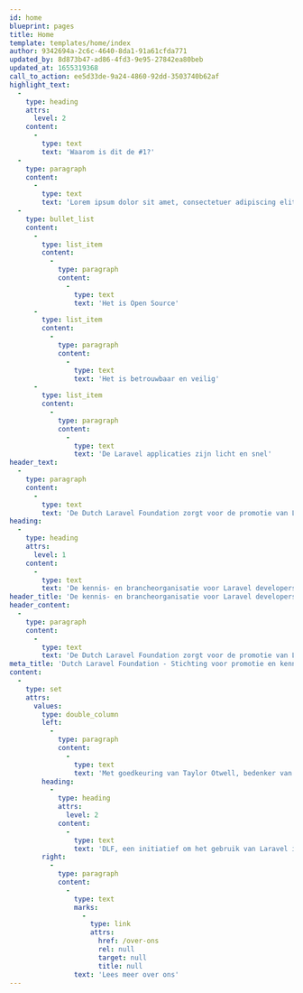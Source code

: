 ```yaml
---
id: home
blueprint: pages
title: Home
template: templates/home/index
author: 9342694a-2c6c-4640-8da1-91a61cfda771
updated_by: 8d873b47-ad86-4fd3-9e95-27842ea80beb
updated_at: 1655319368
call_to_action: ee5d33de-9a24-4860-92dd-3503740b62af
highlight_text:
  -
    type: heading
    attrs:
      level: 2
    content:
      -
        type: text
        text: 'Waarom is dit de #1?'
  -
    type: paragraph
    content:
      -
        type: text
        text: 'Lorem ipsum dolor sit amet, consectetuer adipiscing elit. Aenean commodo ligula eget dolor. Aenean massa. Cum sociis. In enim justo, rhoncus ut, imperdiet a, venenatis vitae, justo. Nullam dictum felis eu pede mollis pretium. Integer tincidunt. Cras dapibus.'
  -
    type: bullet_list
    content:
      -
        type: list_item
        content:
          -
            type: paragraph
            content:
              -
                type: text
                text: 'Het is Open Source'
      -
        type: list_item
        content:
          -
            type: paragraph
            content:
              -
                type: text
                text: 'Het is betrouwbaar en veilig'
      -
        type: list_item
        content:
          -
            type: paragraph
            content:
              -
                type: text
                text: 'De Laravel applicaties zijn licht en snel'
header_text:
  -
    type: paragraph
    content:
      -
        type: text
        text: 'De Dutch Laravel Foundation zorgt voor de promotie van Laravel en stimuleert kennisuitwisseling tussen Laravel developers in Nederland. Opdrachtgevers van webapplicaties kunnen via de stichting geschikte Laravel developers vinden.'
heading:
  -
    type: heading
    attrs:
      level: 1
    content:
      -
        type: text
        text: 'De kennis- en brancheorganisatie voor Laravel developers'
header_title: 'De kennis- en brancheorganisatie voor Laravel developers'
header_content:
  -
    type: paragraph
    content:
      -
        type: text
        text: 'De Dutch Laravel Foundation zorgt voor de promotie van Laravel en stimuleert kennisuitwisseling tussen Laravel developers in Nederland. Opdrachtgevers van webapplicaties kunnen via de stichting geschikte Laravel developers vinden.'
meta_title: 'Dutch Laravel Foundation - Stichting voor promotie en kennisdeling over Laravel'
content:
  -
    type: set
    attrs:
      values:
        type: double_column
        left:
          -
            type: paragraph
            content:
              -
                type: text
                text: 'Met goedkeuring van Taylor Otwell, bedenker van het Laravel Framework, heeft een zevental bedrijven het initiatief genomen om het gebruik van Laravel in Nederland verder te professionaliseren. In juni 2019 is daarom de Dutch Laravel Foundation opgericht.'
        heading:
          -
            type: heading
            attrs:
              level: 2
            content:
              -
                type: text
                text: 'DLF, een initiatief om het gebruik van Laravel in Nederland verder te professionaliseren.'
        right:
          -
            type: paragraph
            content:
              -
                type: text
                marks:
                  -
                    type: link
                    attrs:
                      href: /over-ons
                      rel: null
                      target: null
                      title: null
                text: 'Lees meer over ons'
---
```

